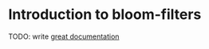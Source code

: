 # Introduction to bloom-filters

TODO: write [great documentation](http://jacobian.org/writing/great-documentation/what-to-write/)
